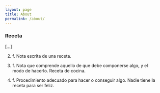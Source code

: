 ```yaml
---
layout: page
title: About
permalink: /about/
---
```


### Receta

[...]

2. f. Nota escrita de una receta.

3. f. Nota que comprende aquello de que debe componerse algo, y el modo de hacerlo. Receta de cocina.

4. f. Procedimiento adecuado para hacer o conseguir algo. Nadie tiene la receta para ser feliz.
